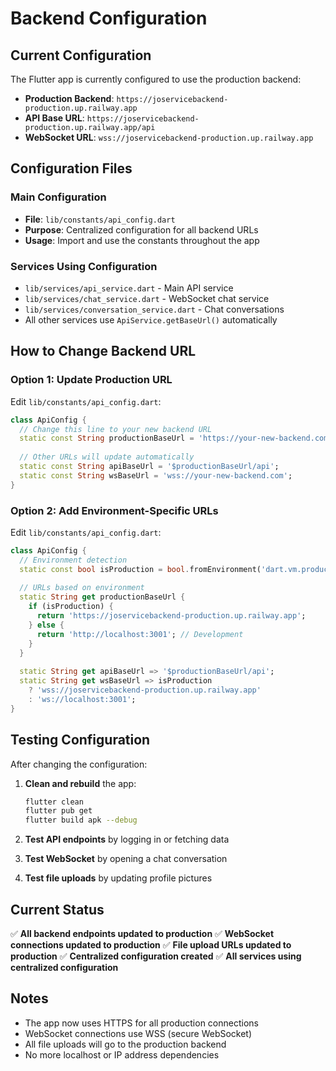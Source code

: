 # Backend Configuration

## Current Configuration

The Flutter app is currently configured to use the production backend:

- **Production Backend**: `https://joservicebackend-production.up.railway.app`
- **API Base URL**: `https://joservicebackend-production.up.railway.app/api`
- **WebSocket URL**: `wss://joservicebackend-production.up.railway.app`

## Configuration Files

### Main Configuration
- **File**: `lib/constants/api_config.dart`
- **Purpose**: Centralized configuration for all backend URLs
- **Usage**: Import and use the constants throughout the app

### Services Using Configuration
- `lib/services/api_service.dart` - Main API service
- `lib/services/chat_service.dart` - WebSocket chat service
- `lib/services/conversation_service.dart` - Chat conversations
- All other services use `ApiService.getBaseUrl()` automatically

## How to Change Backend URL

### Option 1: Update Production URL
Edit `lib/constants/api_config.dart`:
```dart
class ApiConfig {
  // Change this line to your new backend URL
  static const String productionBaseUrl = 'https://your-new-backend.com';
  
  // Other URLs will update automatically
  static const String apiBaseUrl = '$productionBaseUrl/api';
  static const String wsBaseUrl = 'wss://your-new-backend.com';
}
```

### Option 2: Add Environment-Specific URLs
Edit `lib/constants/api_config.dart`:
```dart
class ApiConfig {
  // Environment detection
  static const bool isProduction = bool.fromEnvironment('dart.vm.product');
  
  // URLs based on environment
  static String get productionBaseUrl {
    if (isProduction) {
      return 'https://joservicebackend-production.up.railway.app';
    } else {
      return 'http://localhost:3001'; // Development
    }
  }
  
  static String get apiBaseUrl => '$productionBaseUrl/api';
  static String get wsBaseUrl => isProduction 
    ? 'wss://joservicebackend-production.up.railway.app'
    : 'ws://localhost:3001';
}
```

## Testing Configuration

After changing the configuration:

1. **Clean and rebuild** the app:
   ```bash
   flutter clean
   flutter pub get
   flutter build apk --debug
   ```

2. **Test API endpoints** by logging in or fetching data

3. **Test WebSocket** by opening a chat conversation

4. **Test file uploads** by updating profile pictures

## Current Status

✅ **All backend endpoints updated to production**
✅ **WebSocket connections updated to production**
✅ **File upload URLs updated to production**
✅ **Centralized configuration created**
✅ **All services using centralized configuration**

## Notes

- The app now uses HTTPS for all production connections
- WebSocket connections use WSS (secure WebSocket)
- All file uploads will go to the production backend
- No more localhost or IP address dependencies
